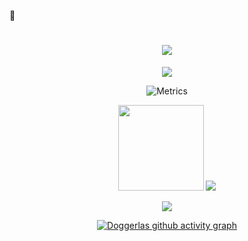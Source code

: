 <!--
**Doggerlas/Doggerlas** is a ✨ _special_ ✨ repository because its `README.md` (this file) appears on your GitHub profile.

Here are some ideas to get you started:

- 🔭 I’m currently working on ...
- 🌱 I’m currently learning ...
- 👯 I’m looking to collaborate on ...
- 🤔 I’m looking for help with ...
- 💬 Ask me about ...
- 📫 How to reach me: ...
- 😄 Pronouns: ...
- ⚡ Fun fact: ...
-->

🤔 <h1 align="center"> <a href="https://sunguoqi.com/"> <img src="https://readme-typing-svg.herokuapp.com/?lines=天天有数据出新意;年年有文章中顶刊&center=true&size=27&color=00FFFF"> </a> </h1>

<div align="center"> <img src="https://visitor-badge.glitch.me/badge?page_id=Doggerlas" /> </div>

<div align="center">  

![Metrics](https://metrics.lecoq.io/Doggerlas?template=classic&base=header%2C%20activity%2C%20community%2C%20repositories%2C%20metadata&base.indepth=false&base.hireable=false&base.skip=false&config.timezone=Etc%2FGMT-8)

 <img height="137px" src="https://github-readme-stats.vercel.app/api?username=Doggerlas&hide_title=true&hide_border=true&show_icons=trueline_height=21&text_color=000&icon_color=000&bg_color=0,ea6161,ffc64d,fffc4d,52fa5a&theme=graywhite" /> <img src="https://github-readme-stats.vercel.app/api/top-langs/?username=Doggerlas&hide_title=true&hide_border=true&layout=compact&langs_count=6&text_color=000&icon_color=fff&bg_color=0,52fa5a,4dfcff,c64dff&theme=graywhite" /> 

<div align="center"> <img src="https://stats.justsong.cn/api/csdn?id=weixin_44848751"> </div>


[![Doggerlas github activity graph](https://github-readme-activity-graph.cyclic.app/graph?username=Doggerlas&theme=github)](https://github.com/ashutosh00710/github-readme-activity-graph)



